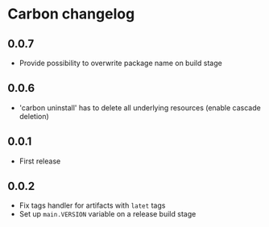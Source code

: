 # Carbon changelog

## 0.0.7
* Provide possibility to overwrite package name on build stage

## 0.0.6
* 'carbon uninstall' has to delete all underlying resources (enable cascade deletion)

## 0.0.1
* First release

## 0.0.2
* Fix tags handler for artifacts with `latet` tags
* Set up `main.VERSION` variable on a release build stage